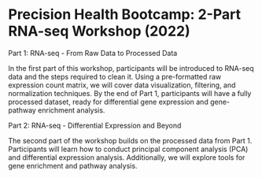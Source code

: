 # Precision Health Bootcamp: 2-Part RNA-seq Workshop (2022)

Part 1: RNA-seq - From Raw Data to Processed Data

In the first part of this workshop, participants will be introduced to RNA-seq data and the steps required to clean it. Using a pre-formatted raw expression count matrix, we will cover data visualization, filtering, and normalization techniques. By the end of Part 1, participants will have a fully processed dataset, ready for differential gene expression and gene-pathway enrichment analysis.


Part 2: RNA-seq - Differential Expression and Beyond

The second part of the workshop builds on the processed data from Part 1. Participants will learn how to conduct principal component analysis (PCA) and differential expression analysis. Additionally, we will explore tools for gene enrichment and pathway analysis.

